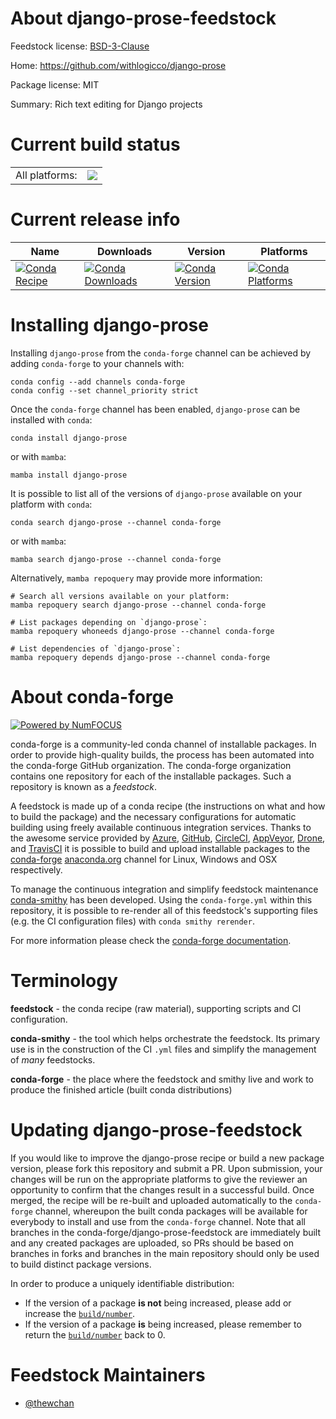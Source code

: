 About django-prose-feedstock
============================

Feedstock license: [BSD-3-Clause](https://github.com/conda-forge/django-prose-feedstock/blob/main/LICENSE.txt)

Home: https://github.com/withlogicco/django-prose

Package license: MIT

Summary: Rich text editing for Django projects

Current build status
====================


<table><tr><td>All platforms:</td>
    <td>
      <a href="https://dev.azure.com/conda-forge/feedstock-builds/_build/latest?definitionId=19227&branchName=main">
        <img src="https://dev.azure.com/conda-forge/feedstock-builds/_apis/build/status/django-prose-feedstock?branchName=main">
      </a>
    </td>
  </tr>
</table>

Current release info
====================

| Name | Downloads | Version | Platforms |
| --- | --- | --- | --- |
| [![Conda Recipe](https://img.shields.io/badge/recipe-django--prose-green.svg)](https://anaconda.org/conda-forge/django-prose) | [![Conda Downloads](https://img.shields.io/conda/dn/conda-forge/django-prose.svg)](https://anaconda.org/conda-forge/django-prose) | [![Conda Version](https://img.shields.io/conda/vn/conda-forge/django-prose.svg)](https://anaconda.org/conda-forge/django-prose) | [![Conda Platforms](https://img.shields.io/conda/pn/conda-forge/django-prose.svg)](https://anaconda.org/conda-forge/django-prose) |

Installing django-prose
=======================

Installing `django-prose` from the `conda-forge` channel can be achieved by adding `conda-forge` to your channels with:

```
conda config --add channels conda-forge
conda config --set channel_priority strict
```

Once the `conda-forge` channel has been enabled, `django-prose` can be installed with `conda`:

```
conda install django-prose
```

or with `mamba`:

```
mamba install django-prose
```

It is possible to list all of the versions of `django-prose` available on your platform with `conda`:

```
conda search django-prose --channel conda-forge
```

or with `mamba`:

```
mamba search django-prose --channel conda-forge
```

Alternatively, `mamba repoquery` may provide more information:

```
# Search all versions available on your platform:
mamba repoquery search django-prose --channel conda-forge

# List packages depending on `django-prose`:
mamba repoquery whoneeds django-prose --channel conda-forge

# List dependencies of `django-prose`:
mamba repoquery depends django-prose --channel conda-forge
```


About conda-forge
=================

[![Powered by
NumFOCUS](https://img.shields.io/badge/powered%20by-NumFOCUS-orange.svg?style=flat&colorA=E1523D&colorB=007D8A)](https://numfocus.org)

conda-forge is a community-led conda channel of installable packages.
In order to provide high-quality builds, the process has been automated into the
conda-forge GitHub organization. The conda-forge organization contains one repository
for each of the installable packages. Such a repository is known as a *feedstock*.

A feedstock is made up of a conda recipe (the instructions on what and how to build
the package) and the necessary configurations for automatic building using freely
available continuous integration services. Thanks to the awesome service provided by
[Azure](https://azure.microsoft.com/en-us/services/devops/), [GitHub](https://github.com/),
[CircleCI](https://circleci.com/), [AppVeyor](https://www.appveyor.com/),
[Drone](https://cloud.drone.io/welcome), and [TravisCI](https://travis-ci.com/)
it is possible to build and upload installable packages to the
[conda-forge](https://anaconda.org/conda-forge) [anaconda.org](https://anaconda.org/)
channel for Linux, Windows and OSX respectively.

To manage the continuous integration and simplify feedstock maintenance
[conda-smithy](https://github.com/conda-forge/conda-smithy) has been developed.
Using the ``conda-forge.yml`` within this repository, it is possible to re-render all of
this feedstock's supporting files (e.g. the CI configuration files) with ``conda smithy rerender``.

For more information please check the [conda-forge documentation](https://conda-forge.org/docs/).

Terminology
===========

**feedstock** - the conda recipe (raw material), supporting scripts and CI configuration.

**conda-smithy** - the tool which helps orchestrate the feedstock.
                   Its primary use is in the construction of the CI ``.yml`` files
                   and simplify the management of *many* feedstocks.

**conda-forge** - the place where the feedstock and smithy live and work to
                  produce the finished article (built conda distributions)


Updating django-prose-feedstock
===============================

If you would like to improve the django-prose recipe or build a new
package version, please fork this repository and submit a PR. Upon submission,
your changes will be run on the appropriate platforms to give the reviewer an
opportunity to confirm that the changes result in a successful build. Once
merged, the recipe will be re-built and uploaded automatically to the
`conda-forge` channel, whereupon the built conda packages will be available for
everybody to install and use from the `conda-forge` channel.
Note that all branches in the conda-forge/django-prose-feedstock are
immediately built and any created packages are uploaded, so PRs should be based
on branches in forks and branches in the main repository should only be used to
build distinct package versions.

In order to produce a uniquely identifiable distribution:
 * If the version of a package **is not** being increased, please add or increase
   the [``build/number``](https://docs.conda.io/projects/conda-build/en/latest/resources/define-metadata.html#build-number-and-string).
 * If the version of a package **is** being increased, please remember to return
   the [``build/number``](https://docs.conda.io/projects/conda-build/en/latest/resources/define-metadata.html#build-number-and-string)
   back to 0.

Feedstock Maintainers
=====================

* [@thewchan](https://github.com/thewchan/)


